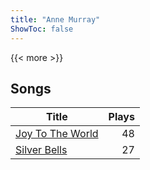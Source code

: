 ```yaml
---
title: "Anne Murray"
ShowToc: false
---
```


{{< more >}}

## Songs
Title | Plays 
----- | -----: 
[Joy To The World](/songs/joy-to-the-world) | 48
[Silver Bells](/songs/silver-bells) | 27

